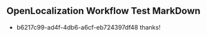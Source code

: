 ## OpenLocalization Workflow Test MarkDown
* b6217c99-ad4f-4db6-a6cf-eb724397df48 thanks!

<!--HONumber=Sep16_HO1-->


